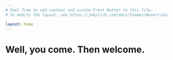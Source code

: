 ```yaml
---
# Feel free to add content and custom Front Matter to this file.
# To modify the layout, see https://jekyllrb.com/docs/themes/#overriding-theme-defaults

layout: home
---
```


<!--<h1>Why not have a rest here, wanderer?</h1>-->
<h1>Well, you come. Then welcome. </h1>
<style>
body{
/*background-color:#002B36;*/
/*background-color:#fdf6e3;*/
/*color:#FFFFFF;*/
/*font-family: 'Consolas', Monaco, monospace;*/

}
</style>
<style>
/*
<!-- <p style="color:black;" id="curs">Yimin Gu's homepage </p> --!>
<script>
/*var con = $('.curs');*/
function sleep(ms) {
  return new Promise(resolve => setTimeout(resolve, ms));
}
async function start(){
	while(1) {
		document.getElementById("curs").innerHTML += "_";
		await sleep(1000);
		document.getElementById("curs").innerHTML = document.getElementById("curs").innerHTML.slice(0, -1);
		await sleep(1000);
	}
	/*con.text('hello');*/
	/*
	setInverval(function(){
		if(con.length === 1){
			con.text('__');
		}
		else{
			con.text('_');
		}
		start();
	}, 1000);
	*/

}
start();
</script>
*/
</style>
